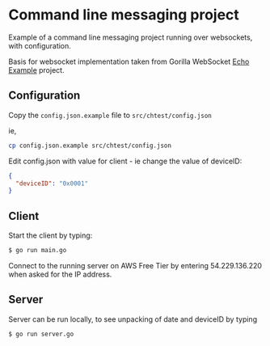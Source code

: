 # Command line messaging project

Example of a command line messaging project running over websockets, with configuration.

Basis for websocket implementation taken from Gorilla WebSocket [Echo Example][1] project.

## Configuration

Copy the `config.json.example` file to `src/chtest/config.json`

ie,

```bash
cp config.json.example src/chtest/config.json
```

Edit config.json with value for client - ie change the value of deviceID:

```json
{
  "deviceID": "0x0001"
}
```

## Client

Start the client by typing:

```bash
$ go run main.go
```

Connect to the running server on AWS Free Tier by entering  54.229.136.220 when asked for the IP address.

## Server

Server can be run locally, to see unpacking of date and deviceID by typing  
  
```bash
$ go run server.go
```




[1]: https://github.com/gorilla/websocket/tree/master/examples/echo
